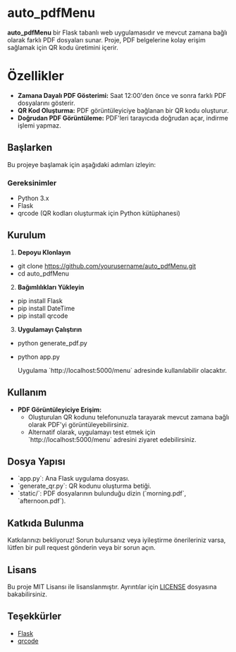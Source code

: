 # auto_pdfMenu

**auto_pdfMenu** bir Flask tabanlı web uygulamasıdır ve mevcut zamana bağlı olarak farklı PDF dosyaları sunar. Proje, PDF belgelerine kolay erişim sağlamak için QR kodu üretimini içerir.


# Özellikler

- **Zamana Dayalı PDF Gösterimi:** Saat 12:00'den önce ve sonra farklı PDF dosyalarını gösterir.
- **QR Kod Oluşturma:** PDF görüntüleyiciye bağlanan bir QR kodu oluşturur.
- **Doğrudan PDF Görüntüleme:** PDF'leri tarayıcıda doğrudan açar, indirme işlemi yapmaz.

## Başlarken

Bu projeye başlamak için aşağıdaki adımları izleyin:

### Gereksinimler

- Python 3.x
- Flask
- qrcode (QR kodları oluşturmak için Python kütüphanesi)

## Kurulum

1. **Depoyu Klonlayın**
- git clone https://github.com/yourusername/auto_pdfMenu.git
- cd auto_pdfMenu


2. **Bağımlılıkları Yükleyin**
-	pip install Flask
-	pip install DateTime
-	pip install qrcode

3. **Uygulamayı Çalıştırın**
- python generate_pdf.py
- python app.py

  Uygulama \`http://localhost:5000/menu` adresinde kullanılabilir olacaktır.


## Kullanım

- **PDF Görüntüleyiciye Erişim:**
  - Oluşturulan QR kodunu telefonunuzla tarayarak mevcut zamana bağlı olarak PDF'yi görüntüleyebilirsiniz.
  - Alternatif olarak, uygulamayı test etmek için \`http://localhost:5000/menu\` adresini ziyaret edebilirsiniz.

## Dosya Yapısı

- \`app.py\`: Ana Flask uygulama dosyası.
- \`generate_qr.py\`: QR kodunu oluşturma betiği.
- \`static/\`: PDF dosyalarının bulunduğu dizin (\`morning.pdf\`, \`afternoon.pdf\`).


## Katkıda Bulunma

Katkılarınızı bekliyoruz! Sorun bulursanız veya iyileştirme önerileriniz varsa, lütfen bir pull request gönderin veya bir sorun açın.

## Lisans

Bu proje MIT Lisansı ile lisanslanmıştır. Ayrıntılar için [LICENSE](LICENSE) dosyasına bakabilirsiniz.

## Teşekkürler

- [Flask](https://flask.palletsprojects.com/en/2.0.x/)
- [qrcode](https://pypi.org/project/qrcode/)
